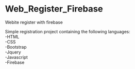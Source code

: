 # Web_Register_Firebase
Webite register with firebase

Simple registration project containing the following languages:
<br>-HTML
<br>-CSS
<br>-Bootstrap
<br>-Jquery
<br>-Javascript
<br>-Firebase
